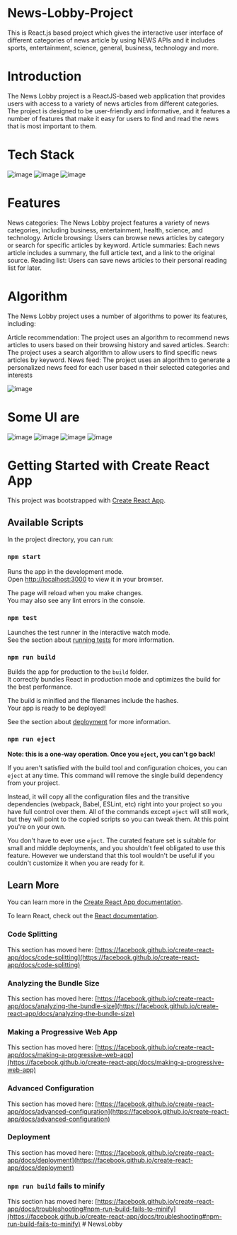 # News-Lobby-Project
This is React.js based project which gives the interactive user interface of different categories of news article by using NEWS APIs and it includes sports, entertainment, science, general, business, technology and more.

# Introduction
The News Lobby project is a ReactJS-based web application that provides users with access to a variety of news articles from different categories. The project is designed to be user-friendly and informative, and it features a number of features that make it easy for users to find and read the news that is most important to them. 

# Tech Stack
![image](https://github.com/Prabhat1225/NewsLobby/assets/107301804/aaf116b9-a4d0-4658-81d2-dbd0aab8dd37)
![image](https://github.com/Prabhat1225/NewsLobby/assets/107301804/63542667-d9a8-43ba-9999-8e8f5233c153)
![image](https://github.com/Prabhat1225/NewsLobby/assets/107301804/464ff3d5-f2a9-452f-a761-a5dc385478f9)


# Features
News categories: The News Lobby project features a variety of news categories, including business, entertainment, health, science, and technology.
Article browsing: Users can browse news articles by category or search for specific articles by keyword.
Article summaries: Each news article includes a summary, the full article text, and a link to the original source.
Reading list: Users can save news articles to their personal reading list for later.

# Algorithm
The News Lobby project uses a number of algorithms to power its features, including:

Article recommendation: The project uses an algorithm to recommend news articles to users based on their browsing history and saved articles.
Search: The project uses a search algorithm to allow users to find specific news articles by keyword.
News feed: The project uses an algorithm to generate a personalized news feed for each user based n their selected categories and interests

![image](https://github.com/Prabhat1225/NewsLobby/assets/107301804/e12328eb-2822-4b86-bb33-ccbaae853bbb)

# Some UI are 

![image](https://github.com/Prabhat1225/NewsLobby/assets/107301804/80abd470-d115-4b34-bb0e-15d183569b12)
![image](https://github.com/Prabhat1225/NewsLobby/assets/107301804/589a8566-d0c6-4bf1-afb8-0fe631aa3dd8)
![image](https://github.com/Prabhat1225/NewsLobby/assets/107301804/5de0dc7a-ed4d-4ec5-998e-f09ac40e8bf2)
![image](https://github.com/Prabhat1225/NewsLobby/assets/107301804/6f7cc6c3-e65c-4488-89a7-ad57728bde98)




# Getting Started with Create React App

This project was bootstrapped with [Create React App](https://github.com/facebook/create-react-app).

## Available Scripts

In the project directory, you can run:

### `npm start`

Runs the app in the development mode.\
Open [http://localhost:3000](http://localhost:3000) to view it in your browser.

The page will reload when you make changes.\
You may also see any lint errors in the console.

### `npm test`

Launches the test runner in the interactive watch mode.\
See the section about [running tests](https://facebook.github.io/create-react-app/docs/running-tests) for more information.

### `npm run build`

Builds the app for production to the `build` folder.\
It correctly bundles React in production mode and optimizes the build for the best performance.

The build is minified and the filenames include the hashes.\
Your app is ready to be deployed!

See the section about [deployment](https://facebook.github.io/create-react-app/docs/deployment) for more information.

### `npm run eject`

**Note: this is a one-way operation. Once you `eject`, you can't go back!**

If you aren't satisfied with the build tool and configuration choices, you can `eject` at any time. This command will remove the single build dependency from your project.

Instead, it will copy all the configuration files and the transitive dependencies (webpack, Babel, ESLint, etc) right into your project so you have full control over them. All of the commands except `eject` will still work, but they will point to the copied scripts so you can tweak them. At this point you're on your own.

You don't have to ever use `eject`. The curated feature set is suitable for small and middle deployments, and you shouldn't feel obligated to use this feature. However we understand that this tool wouldn't be useful if you couldn't customize it when you are ready for it.

## Learn More

You can learn more in the [Create React App documentation](https://facebook.github.io/create-react-app/docs/getting-started).

To learn React, check out the [React documentation](https://reactjs.org/).

### Code Splitting

This section has moved here: [https://facebook.github.io/create-react-app/docs/code-splitting](https://facebook.github.io/create-react-app/docs/code-splitting)

### Analyzing the Bundle Size

This section has moved here: [https://facebook.github.io/create-react-app/docs/analyzing-the-bundle-size](https://facebook.github.io/create-react-app/docs/analyzing-the-bundle-size)

### Making a Progressive Web App

This section has moved here: [https://facebook.github.io/create-react-app/docs/making-a-progressive-web-app](https://facebook.github.io/create-react-app/docs/making-a-progressive-web-app)

### Advanced Configuration

This section has moved here: [https://facebook.github.io/create-react-app/docs/advanced-configuration](https://facebook.github.io/create-react-app/docs/advanced-configuration)

### Deployment

This section has moved here: [https://facebook.github.io/create-react-app/docs/deployment](https://facebook.github.io/create-react-app/docs/deployment)

### `npm run build` fails to minify

This section has moved here: [https://facebook.github.io/create-react-app/docs/troubleshooting#npm-run-build-fails-to-minify](https://facebook.github.io/create-react-app/docs/troubleshooting#npm-run-build-fails-to-minify)
#   N e w s L o b b y 
 
 
